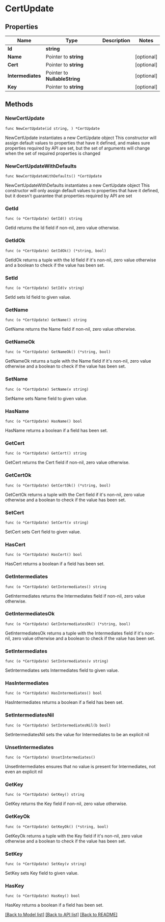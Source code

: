 # CertUpdate

## Properties

Name | Type | Description | Notes
------------ | ------------- | ------------- | -------------
**Id** | **string** |  | 
**Name** | Pointer to **string** |  | [optional] 
**Cert** | Pointer to **string** |  | [optional] 
**Intermediates** | Pointer to **NullableString** |  | [optional] 
**Key** | Pointer to **string** |  | [optional] 

## Methods

### NewCertUpdate

`func NewCertUpdate(id string, ) *CertUpdate`

NewCertUpdate instantiates a new CertUpdate object
This constructor will assign default values to properties that have it defined,
and makes sure properties required by API are set, but the set of arguments
will change when the set of required properties is changed

### NewCertUpdateWithDefaults

`func NewCertUpdateWithDefaults() *CertUpdate`

NewCertUpdateWithDefaults instantiates a new CertUpdate object
This constructor will only assign default values to properties that have it defined,
but it doesn't guarantee that properties required by API are set

### GetId

`func (o *CertUpdate) GetId() string`

GetId returns the Id field if non-nil, zero value otherwise.

### GetIdOk

`func (o *CertUpdate) GetIdOk() (*string, bool)`

GetIdOk returns a tuple with the Id field if it's non-nil, zero value otherwise
and a boolean to check if the value has been set.

### SetId

`func (o *CertUpdate) SetId(v string)`

SetId sets Id field to given value.


### GetName

`func (o *CertUpdate) GetName() string`

GetName returns the Name field if non-nil, zero value otherwise.

### GetNameOk

`func (o *CertUpdate) GetNameOk() (*string, bool)`

GetNameOk returns a tuple with the Name field if it's non-nil, zero value otherwise
and a boolean to check if the value has been set.

### SetName

`func (o *CertUpdate) SetName(v string)`

SetName sets Name field to given value.

### HasName

`func (o *CertUpdate) HasName() bool`

HasName returns a boolean if a field has been set.

### GetCert

`func (o *CertUpdate) GetCert() string`

GetCert returns the Cert field if non-nil, zero value otherwise.

### GetCertOk

`func (o *CertUpdate) GetCertOk() (*string, bool)`

GetCertOk returns a tuple with the Cert field if it's non-nil, zero value otherwise
and a boolean to check if the value has been set.

### SetCert

`func (o *CertUpdate) SetCert(v string)`

SetCert sets Cert field to given value.

### HasCert

`func (o *CertUpdate) HasCert() bool`

HasCert returns a boolean if a field has been set.

### GetIntermediates

`func (o *CertUpdate) GetIntermediates() string`

GetIntermediates returns the Intermediates field if non-nil, zero value otherwise.

### GetIntermediatesOk

`func (o *CertUpdate) GetIntermediatesOk() (*string, bool)`

GetIntermediatesOk returns a tuple with the Intermediates field if it's non-nil, zero value otherwise
and a boolean to check if the value has been set.

### SetIntermediates

`func (o *CertUpdate) SetIntermediates(v string)`

SetIntermediates sets Intermediates field to given value.

### HasIntermediates

`func (o *CertUpdate) HasIntermediates() bool`

HasIntermediates returns a boolean if a field has been set.

### SetIntermediatesNil

`func (o *CertUpdate) SetIntermediatesNil(b bool)`

 SetIntermediatesNil sets the value for Intermediates to be an explicit nil

### UnsetIntermediates
`func (o *CertUpdate) UnsetIntermediates()`

UnsetIntermediates ensures that no value is present for Intermediates, not even an explicit nil
### GetKey

`func (o *CertUpdate) GetKey() string`

GetKey returns the Key field if non-nil, zero value otherwise.

### GetKeyOk

`func (o *CertUpdate) GetKeyOk() (*string, bool)`

GetKeyOk returns a tuple with the Key field if it's non-nil, zero value otherwise
and a boolean to check if the value has been set.

### SetKey

`func (o *CertUpdate) SetKey(v string)`

SetKey sets Key field to given value.

### HasKey

`func (o *CertUpdate) HasKey() bool`

HasKey returns a boolean if a field has been set.


[[Back to Model list]](../README.md#documentation-for-models) [[Back to API list]](../README.md#documentation-for-api-endpoints) [[Back to README]](../README.md)


